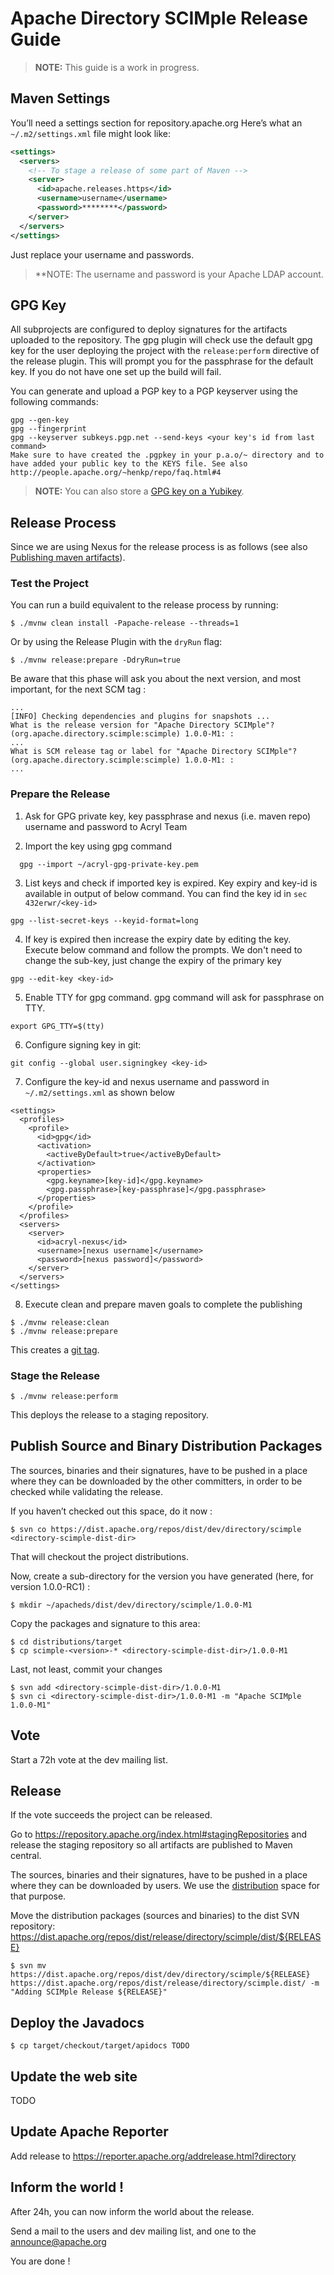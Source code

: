  # Apache Directory SCIMple Release Guide

> **NOTE:** This guide is a work in progress.

## Maven Settings
You’ll need a settings section for repository.apache.org Here’s what an `~/.m2/settings.xml` file might look like:
```xml
<settings>
  <servers> 
    <!-- To stage a release of some part of Maven -->
    <server>
      <id>apache.releases.https</id>
      <username>username</username>
      <password>********</password>
    </server>
  </servers>    
</settings>
```

Just replace your username and passwords. 
> **NOTE: The username and password is your Apache LDAP account.

## GPG Key

All subprojects are configured to deploy signatures for the artifacts uploaded to the repository. The gpg plugin will check use the default gpg key for the user deploying the project with the `release:perform` directive of the release plugin. This will prompt you for the passphrase for the default key. If you do not have one set up the build will fail.

You can generate and upload a PGP key to a PGP keyserver using the following commands:

```shell
gpg --gen-key
gpg --fingerprint
gpg --keyserver subkeys.pgp.net --send-keys <your key's id from last command>
Make sure to have created the .pgpkey in your p.a.o/~ directory and to have added your public key to the KEYS file. See also http://people.apache.org/~henkp/repo/faq.html#4
```

> **NOTE:** You can also store a [GPG key on a Yubikey](https://developer.okta.com/blog/2021/07/07/developers-guide-to-gpg).

## Release Process

Since we are using Nexus for the release process is as follows (see also [Publishing maven artifacts](https://www.apache.org/dev/publishing-maven-artifacts.html#staging-maven)).

### Test the Project

You can run a build equivalent to the release process by running:

```shell
$ ./mvnw clean install -Papache-release --threads=1
```

Or by using the Release Plugin with the `dryRun` flag:

```shell
$ ./mvnw release:prepare -DdryRun=true
```

Be aware that this phase will ask you about the next version, and most important, for the next SCM tag :

```text
...
[INFO] Checking dependencies and plugins for snapshots ...
What is the release version for "Apache Directory SCIMple"? (org.apache.directory.scimple:scimple) 1.0.0-M1: :
...
What is SCM release tag or label for "Apache Directory SCIMple"? (org.apache.directory.scimple:scimple) 1.0.0-M1: :
...
```

### Prepare the Release

1. Ask for GPG private key, key passphrase and nexus (i.e. maven repo) username and password to Acryl Team

2. Import the key using gpg command 

  ```shell
    gpg --import ~/acryl-gpg-private-key.pem
  ```

3. List keys and check if imported key is expired. Key expiry and key-id is available in output of below command. You can find the key id in `sec   432erwr/<key-id>`

```shell
gpg --list-secret-keys --keyid-format=long
``` 

4. If key is expired then increase the expiry date by editing the key. Execute below command and follow the prompts. We don't need to change the sub-key, just change the expiry of the primary key 

```shell
gpg --edit-key <key-id>
```

5. Enable TTY for gpg command. gpg command will ask for passphrase on TTY.

```shell
export GPG_TTY=$(tty)
```

6. Configure signing key in git:

  ```shell
  git config --global user.signingkey <key-id>
  ```
  
7. Configure the key-id and nexus username and password in `~/.m2/settings.xml` as shown below 

```shell
<settings>
  <profiles>
    <profile>
      <id>gpg</id>
      <activation>
        <activeByDefault>true</activeByDefault>
      </activation>
      <properties>
        <gpg.keyname>[key-id]</gpg.keyname>
        <gpg.passphrase>[key-passphrase]</gpg.passphrase>
      </properties>
    </profile>
  </profiles>
  <servers>
    <server>
      <id>acryl-nexus</id>
      <username>[nexus username]</username>
      <password>[nexus password]</password>
    </server>
  </servers>
</settings>
``` 

8. Execute clean and prepare maven goals to complete the publishing
```shell
$ ./mvnw release:clean
$ ./mvnw release:prepare
```

This creates a [git tag](https://github.com/apache/directory-scimple).

### Stage the Release

```shell
$ ./mvnw release:perform
```

This deploys the release to a staging repository.

## Publish Source and Binary Distribution Packages
The sources, binaries and their signatures, have to be pushed in a place where they can be downloaded by the other committers, in order to be checked while validating the release.

If you haven’t checked out this space, do it now :

```shell
$ svn co https://dist.apache.org/repos/dist/dev/directory/scimple <directory-scimple-dist-dir>
```

That will checkout the project distributions.

Now, create a sub-directory for the version you have generated (here, for version 1.0.0-RC1) :

```shell
$ mkdir ~/apacheds/dist/dev/directory/scimple/1.0.0-M1
```

Copy the packages and signature to this area:

```shell
$ cd distributions/target
$ cp scimple-<version>-* <directory-scimple-dist-dir>/1.0.0-M1
```

Last, not least, commit your changes

```shell
$ svn add <directory-scimple-dist-dir>/1.0.0-M1
$ svn ci <directory-scimple-dist-dir>/1.0.0-M1 -m "Apache SCIMple 1.0.0-M1"
```

## Vote
Start a 72h vote at the dev mailing list.

## Release
If the vote succeeds the project can be released.

Go to https://repository.apache.org/index.html#stagingRepositories and release the staging repository so all artifacts are published to Maven central.

The sources, binaries and their signatures, have to be pushed in a place where they can be downloaded by users. We use the [distribution](https://dist.apache.org/repos/dist/release/directory/scimple) space for that purpose.

Move the distribution packages (sources and binaries) to the dist SVN repository: https://dist.apache.org/repos/dist/release/directory/scimple/dist/${RELEASE}

```shell
$ svn mv https://dist.apache.org/repos/dist/dev/directory/scimple/${RELEASE} https://dist.apache.org/repos/dist/release/directory/scimple.dist/ -m "Adding SCIMple Release ${RELEASE}"
```

## Deploy the Javadocs

```shell
$ cp target/checkout/target/apidocs TODO
```

## Update the web site

TODO

## Update Apache Reporter

Add release to https://reporter.apache.org/addrelease.html?directory

## Inform the world !

After 24h, you can now inform the world about the release.

Send a mail to the users and dev mailing list, and one to the [announce@apache.org](mailto:announce@apache.org)

You are done !
